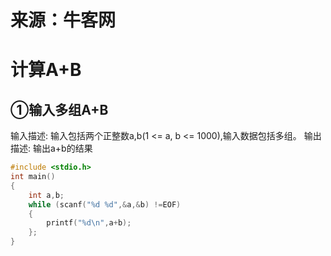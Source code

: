 # 来源：牛客网
# 计算A+B

## ①输入多组A+B

输入描述:
输入包括两个正整数a,b(1 <= a, b <= 1000),输入数据包括多组。
输出描述:
输出a+b的结果
```c
#include <stdio.h>
int main()
{
    int a,b;
    while (scanf("%d %d",&a,&b) !=EOF)
    {
        printf("%d\n",a+b);
    };
}
```
